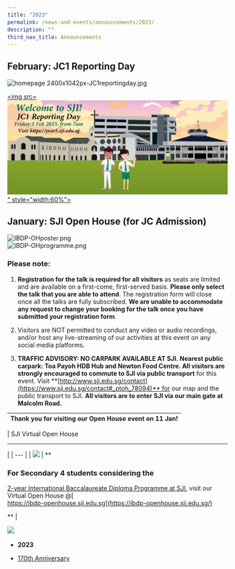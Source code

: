 ```yaml
---
title: "2023"
permalink: /news-and-events/announcements/2023/
description: ""
third_nav_title: Announcements
---
```

February: JC1 Reporting Day
---------------------------

![homepage 2400x1042px-JC1reportingday.jpg](https://www.sji.edu.sg/qql/slot/u560/News%20and%20Events/Announcements/2023/homepage%202400x1042px-JC1reportingday.jpg)

<a href="https://year5.sji.edu.sg/"><img src=![](/images/homepage%202400x1042px-JC1reportingday.jpeg)"   style="width:60%"></a>

January: SJI Open House (for JC Admission)
------------------------------------------

![IBDP-OHposter.png](https://www.sji.edu.sg/qql/slot/u560/News%20and%20Events/Announcements/2023/IBDP-OHposter.png)  
![IBDP-OHprogramme.png](https://www.sji.edu.sg/qql/slot/u560/News%20and%20Events/Announcements/2023/IBDP-OHprogramme.png)  

### **Please note**:

1.  **Registration for the talk is required for all visitors** as seats are limited and are available on a first-come, first-served basis. **Please only select the talk that you are able to attend**. The registration form will close once all the talks are fully subscribed. **We are unable to accommodate any request to change your booking for the talk once you have submitted your registration form**.  
    
2.  Visitors are NOT permitted to conduct any video or audio recordings, and/or host any live-streaming of our activities at this event on any social media platforms.  
    
3.  **TRAFFIC ADVISORY: NO CARPARK AVAILABLE AT SJI. Nearest public carpark: Toa Payoh HDB Hub and Newton Food Centre. All visitors are strongly encouraged to commute to SJI via public transport** for this event. Visit **[http://www.sji.edu.sg/contact](https://www.sji.edu.sg/contact#_ptoh_78094)** for our map and the public transport to SJI. **All visitors are to enter SJI via our main gate at Malcolm Road.**

| **Thank you for visiting our Open House event on 11 Jan!** |
| --- |

  

| 
SJI Virtual Open House  

-------------------------

 |
| --- |
| ![](https://www.sji.edu.sg/qql/slot/u560/News%20and%20Events/SJI%20IBDP%20boygirl.png) | **

### For Secondary 4 students considering the  
[2-year International Baccalaureate Diploma Programme at SJI](https://www.sji.edu.sg/programmes/academic-programmes/ib-diploma-programme), visit our Virtual Open House @[  
https://ibdp-openhouse.sji.edu.sg](https://ibdp-openhouse.sji.edu.sg/)

** |

  

![](https://www.sji.edu.sg/qql/slot/u560/others/sji/events.gif)

*   **2023**

*   [170th Anniversary](https://www.sji.edu.sg/news-and-events/announcements/170th-anniversary)